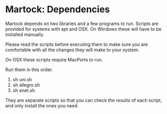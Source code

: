 Martock: Dependencies
================================================================================
Martock depends on two libraries and a few programs to run. Scripts are
provided for systems with apt and OSX. On Windows these will have to be
installed manually.

Please read the scripts before executing them to make sure you are comfortable
with all the changes they will make to your system.

On OSX these scripts require MacPorts to run.

Run them in this order.

1. sh uni.sh
2. sh allegro.sh
3. sh enet.sh

They are separate scripts so that you can check the results of each script, and
only install the ones you need.
